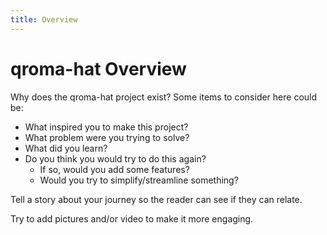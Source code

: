 ```yaml
---
title: Overview
---
```


# qroma-hat Overview

Why does the qroma-hat project exist? Some items to consider here could be:
* What inspired you to make this project?
* What problem were you trying to solve?
* What did you learn?
* Do you think you would try to do this again? 
  * If so, would you add some features?
  * Would you try to simplify/streamline something?

Tell a story about your journey so the reader can see if they can relate.

Try to add pictures and/or video to make it more engaging.